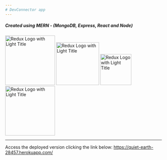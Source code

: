 ```yaml
---
# DevConnector app
---
```

#####  Created using MERN - (MongoDB, Express, React and Node) 


<img src='https://webassets.mongodb.com/_com_assets/cms/mongodb-logo-rgb-j6w271g1xn.jpg' alt='Redux Logo with Light Title' width='160'> 
<img src='https://i.cloudup.com/zfY6lL7eFa-3000x3000.png' alt='Redux Logo with Light Title' width='138'>
<img src='https://raw.githubusercontent.com/reactjs/redux/master/logo/logo-title-dark.png' alt='Redux Logo with Light Title' width='100'> 
<img src='https://upload.wikimedia.org/wikipedia/commons/thumb/7/7e/Node.js_logo_2015.svg/128px-Node.js_logo_2015.svg.png' alt='Redux Logo with Light Title' width='160'>

---

Access the deployed version clicking the link below: <https://quiet-earth-28457.herokuapp.com/>


